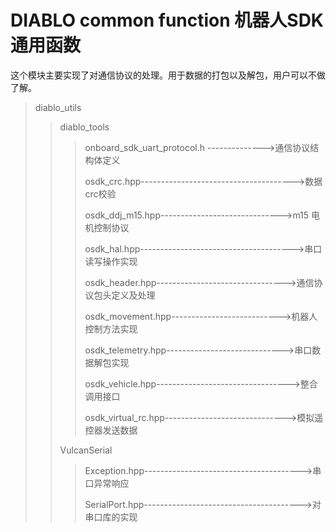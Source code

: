 # DIABLO common function 机器人SDK通用函数

​	这个模块主要实现了对通信协议的处理。用于数据的打包以及解包，用户可以不做了解。

> diablo_utils
>
> > diablo_tools
> >
> > > onboard_sdk_uart_protocol.h -------------->通信协议结构体定义
> > >
> > > osdk_crc.hpp-------------------------------------->数据crc校验
> > >
> > > osdk_ddj_m15.hpp------------------------------>m15 电机控制协议
> > >
> > > osdk_hal.hpp-------------------------------------->串口读写操作实现
> > >
> > > osdk_header.hpp-------------------------------->通信协议包头定义及处理
> > >
> > > osdk_movement.hpp--------------------------->机器人控制方法实现
> > >
> > > osdk_telemetry.hpp----------------------------->串口数据解包实现
> > >
> > > osdk_vehicle.hpp--------------------------------->整合调用接口
> > >
> > > osdk_virtual_rc.hpp------------------------------>模拟遥控器发送数据
> >
> > VulcanSerial
> > 
> > > Exception.hpp--------------------------------------->串口异常响应
> > >
> > > SerialPort.hpp--------------------------------------->对串口库的实现
